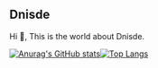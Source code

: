 ## Dnisde
Hi 👋, This is the world about Dnisde.

[![Anurag's GitHub stats](https://github-readme-stats.vercel.app/api?username=Dnisde&hide=jupyter%20notebook&show_icons=true&locale=en&show_icons=true&theme=vue&border_radius=0&include_all_commits=true&line_height=20&bg_color=3,b6fcd5,b0e5ea,c7dcf9)](https://github.com/anuraghazra/github-readme-stats)[![Top Langs](https://github-readme-stats.vercel.app/api/top-langs/?username=Dnisde&hide=jupyter%20notebook&layout=compact&theme=vue&border_radius=0&card_width=300)](https://github.com/anuraghazra/github-readme-stats)

[//]: <gradient parameter: &bg_color=3,b6fcd5,b0e5ea,c7dcf9>
